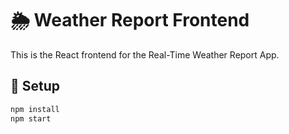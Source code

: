 # 🌦 Weather Report Frontend

This is the React frontend for the Real-Time Weather Report App.

## 🚀 Setup

```bash
npm install
npm start
